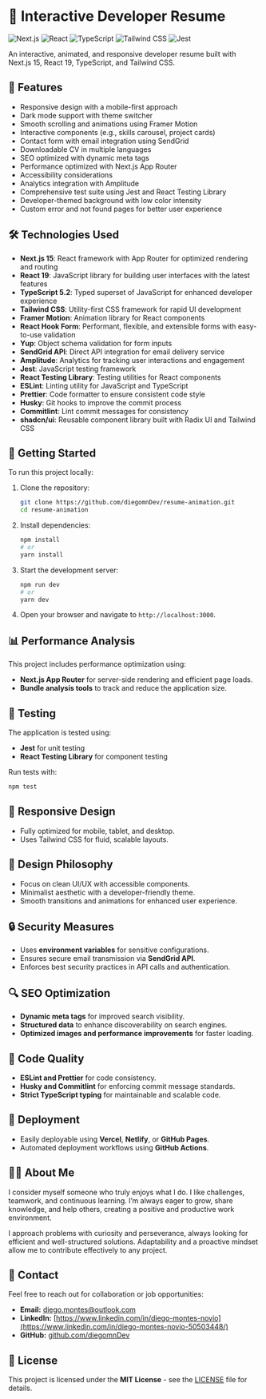 # 🚀 Interactive Developer Resume

![Next.js](https://img.shields.io/badge/Next.js-15.0.0-000000?style=for-the-badge&logo=next.js&logoColor=white)
![React](https://img.shields.io/badge/React-19.0.0-61DAFB?style=for-the-badge&logo=react&logoColor=black)
![TypeScript](https://img.shields.io/badge/TypeScript-5.2.2-3178C6?style=for-the-badge&logo=typescript&logoColor=white)
![Tailwind CSS](https://img.shields.io/badge/Tailwind_CSS-3.3.5-38B2AC?style=for-the-badge&logo=tailwind-css&logoColor=white)
![Jest](https://img.shields.io/badge/Jest-29.7.0-C21325?style=for-the-badge&logo=jest&logoColor=white)

An interactive, animated, and responsive developer resume built with Next.js 15, React 19, TypeScript, and Tailwind CSS.

## 🌟 Features

- Responsive design with a mobile-first approach
- Dark mode support with theme switcher
- Smooth scrolling and animations using Framer Motion
- Interactive components (e.g., skills carousel, project cards)
- Contact form with email integration using SendGrid
- Downloadable CV in multiple languages
- SEO optimized with dynamic meta tags
- Performance optimized with Next.js App Router
- Accessibility considerations
- Analytics integration with Amplitude
- Comprehensive test suite using Jest and React Testing Library
- Developer-themed background with low color intensity
- Custom error and not found pages for better user experience

## 🛠️ Technologies Used

- **Next.js 15**: React framework with App Router for optimized rendering and routing
- **React 19**: JavaScript library for building user interfaces with the latest features
- **TypeScript 5.2**: Typed superset of JavaScript for enhanced developer experience
- **Tailwind CSS**: Utility-first CSS framework for rapid UI development
- **Framer Motion**: Animation library for React components
- **React Hook Form**: Performant, flexible, and extensible forms with easy-to-use validation
- **Yup**: Object schema validation for form inputs
- **SendGrid API**: Direct API integration for email delivery service
- **Amplitude**: Analytics for tracking user interactions and engagement
- **Jest**: JavaScript testing framework
- **React Testing Library**: Testing utilities for React components
- **ESLint**: Linting utility for JavaScript and TypeScript
- **Prettier**: Code formatter to ensure consistent code style
- **Husky**: Git hooks to improve the commit process
- **Commitlint**: Lint commit messages for consistency
- **shadcn/ui**: Reusable component library built with Radix UI and Tailwind CSS

## 🚀 Getting Started

To run this project locally:

1. Clone the repository:

   ```sh
   git clone https://github.com/diegomnDev/resume-animation.git
   cd resume-animation
   ```

2. Install dependencies:

   ```sh
   npm install
   # or
   yarn install
   ```

3. Start the development server:

   ```sh
   npm run dev
   # or
   yarn dev
   ```

4. Open your browser and navigate to `http://localhost:3000`.

## 📊 Performance Analysis

This project includes performance optimization using:

- **Next.js App Router** for server-side rendering and efficient page loads.
- **Bundle analysis tools** to track and reduce the application size.

## 🧪 Testing

The application is tested using:

- **Jest** for unit testing
- **React Testing Library** for component testing

Run tests with:

```sh
npm test
```

## 📱 Responsive Design

- Fully optimized for mobile, tablet, and desktop.
- Uses Tailwind CSS for fluid, scalable layouts.

## 🎨 Design Philosophy

- Focus on clean UI/UX with accessible components.
- Minimalist aesthetic with a developer-friendly theme.
- Smooth transitions and animations for enhanced user experience.

## 🔒 Security Measures

- Uses **environment variables** for sensitive configurations.
- Ensures secure email transmission via **SendGrid API**.
- Enforces best security practices in API calls and authentication.

## 🔍 SEO Optimization

- **Dynamic meta tags** for improved search visibility.
- **Structured data** to enhance discoverability on search engines.
- **Optimized images and performance improvements** for faster loading.

## 📝 Code Quality

- **ESLint and Prettier** for code consistency.
- **Husky and Commitlint** for enforcing commit message standards.
- **Strict TypeScript typing** for maintainable and scalable code.

## 🚀 Deployment

- Easily deployable using **Vercel**, **Netlify**, or **GitHub Pages**.
- Automated deployment workflows using **GitHub Actions**.

## 👨‍💻 About Me

I consider myself someone who truly enjoys what I do. I like challenges, teamwork, and continuous learning. I’m always eager to grow, share knowledge, and help others, creating a positive and productive work environment.

I approach problems with curiosity and perseverance, always looking for efficient and well-structured solutions. Adaptability and a proactive mindset allow me to contribute effectively to any project.

## 📩 Contact

Feel free to reach out for collaboration or job opportunities:

- **Email:** <diego.montes@outlook.com>
- **LinkedIn:** [https://www.linkedin.com/in/diego-montes-novio](https://www.linkedin.com/in/diego-montes-novio-50503448/)
- **GitHub:** [github.com/diegomnDev](https://github.com/diegomnDev)

## 📄 License

This project is licensed under the **MIT License** - see the [LICENSE](LICENSE) file for details.
